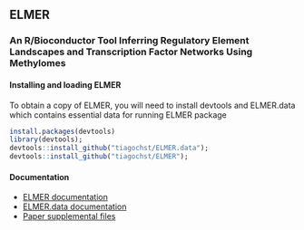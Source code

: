 ## ELMER
### An R/Bioconductor Tool Inferring Regulatory Element Landscapes and Transcription Factor Networks Using Methylomes

#### Installing and loading ELMER
To obtain a copy of ELMER, you will need to install devtools and ELMER.data which contains essential data for running ELMER package 

```r
install.packages(devtools)
library(devtools);
devtools::install_github("tiagochst/ELMER.data");
devtools::install_github("tiagochst/ELMER");
```

#### Documentation
* [ELMER documentation](https://bioconductor.org/packages/devel/bioc/vignettes/ELMER/inst/doc/index.html)
* [ELMER.data documentation](https://tiagochst.github.io/ELMER.data/index.nb.html)
* [Paper supplemental files](https://tiagochst.github.io/ELMER_supplemental/)



